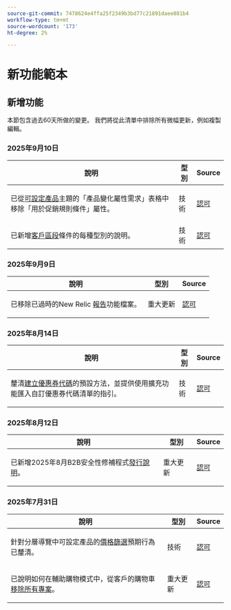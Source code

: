```yaml
---
source-git-commit: 7478624e4ffa25f2349b3bd77c21891daee081b4
workflow-type: tm+mt
source-wordcount: '173'
ht-degree: 2%

---
```

# 新功能範本

## 新增功能

本節包含過去60天所做的變更。 我們將從此清單中排除所有微幅更新，例如複製編輯。

### 2025年9月10日

<table style="table-layout:auto;">
  <thead>
    <tr>
      <th>說明</th>
      <th>型別</th>
      <th>Source</th>
    </tr>
  </thead>
  <tbody>
    <tr>
      <td><p>已從<a href="https://experienceleague.adobe.com/en/docs/commerce-admin/catalog/products/types/product-create-configurable#product-variation-attribute-requirements">可設定產品</a>主題的「產品變化屬性需求」表格中移除「用於促銷規則條件」屬性。</p>
</td>
      <td>
        技術
      </td>
      <td><a href="https://github.com/AdobeDocs/commerce-admin.en/commit/7035acbe2b974ab8bdb4904e769856f0646211ea">認可</a></td>
    </tr>
    <tr>
      <td><p>已新增<a href="https://experienceleague.adobe.com/en/docs/commerce-admin/customers/segments/customer-segment-create">客戶區段</a>條件的每種型別的說明。</p>
</td>
      <td>
        技術
      </td>
      <td><a href="https://github.com/AdobeDocs/commerce-admin.en/commit/3caa8f3067d534d46e4dafb5731df200723216f8">認可</a></td>
    </tr>
  </tbody>
</table>

### 2025年9月9日

<table style="table-layout:auto;">
  <thead>
    <tr>
      <th>說明</th>
      <th>型別</th>
      <th>Source</th>
    </tr>
  </thead>
  <tbody>
    <tr>
      <td><p>已移除已過時的New Relic <a href="https://experienceleague.adobe.com/en/docs/commerce-admin/start/reporting/new-relic-reporting">報告</a>功能檔案。</p>
</td>
      <td>
        重大更新
      </td>
      <td><a href="https://github.com/AdobeDocs/commerce-admin.en/commit/066bcb5b86cfcf5ecb8a6384e6023fd839c4dfcb">認可</a></td>
    </tr>
  </tbody>
</table>

### 2025年8月14日

<table style="table-layout:auto;">
  <thead>
    <tr>
      <th>說明</th>
      <th>型別</th>
      <th>Source</th>
    </tr>
  </thead>
  <tbody>
    <tr>
      <td><p>釐清<a href="https://experienceleague.adobe.com/en/docs/commerce-admin/marketing/promotions/cart-rules/price-rules-cart-coupon">建立優惠券代碼</a>的預設方法，並提供使用擴充功能匯入自訂優惠券代碼清單的指引。</p>
</td>
      <td>
        技術
      </td>
      <td><a href="https://github.com/AdobeDocs/commerce-admin.en/commit/95e0223bb211b03a9c9ede7b53372c33cad65885">認可</a></td>
    </tr>
  </tbody>
</table>

### 2025年8月12日

<table style="table-layout:auto;">
  <thead>
    <tr>
      <th>說明</th>
      <th>型別</th>
      <th>Source</th>
    </tr>
  </thead>
  <tbody>
    <tr>
      <td><p>已新增2025年8月B2B安全性修補程式<a href="https://experienceleague.adobe.com/en/docs/commerce-admin/b2b/release-notes">發行說明</a>。</p>
</td>
      <td>
        重大更新
      </td>
      <td><a href="https://github.com/AdobeDocs/commerce-admin.en/commit/0ff127d55e62cc13241d9b6285f36a1bb56d8162">認可</a></td>
    </tr>
  </tbody>
</table>

### 2025年7月31日

<table style="table-layout:auto;">
  <thead>
    <tr>
      <th>說明</th>
      <th>型別</th>
      <th>Source</th>
    </tr>
  </thead>
  <tbody>
    <tr>
      <td><p>針對分層導覽中可設定產品的<a href="https://experienceleague.adobe.com/en/docs/commerce-admin/catalog/catalog/navigation/navigation-layered#price-navigation">價格篩選</a>預期行為已釐清。</p>
</td>
      <td>
        技術
      </td>
      <td><a href="https://github.com/AdobeDocs/commerce-admin.en/commit/3227227b6cf4f159b40fda8a5a165a7097f8a0bd">認可</a></td>
    </tr>
    <tr>
      <td><p>已說明如何在輔助購物模式中，從客戶的購物車<a href="https://experienceleague.adobe.com/en/docs/commerce-admin/stores-sales/point-of-purchase/assist/shopping-assisted-cart-manage">移除所有專案</a>。</p>
</td>
      <td>
        重大更新
      </td>
      <td><a href="https://github.com/AdobeDocs/commerce-admin.en/commit/193248c1fce55c950b22ec8d86613d23be1ead11">認可</a></td>
    </tr>
  </tbody>
</table>
